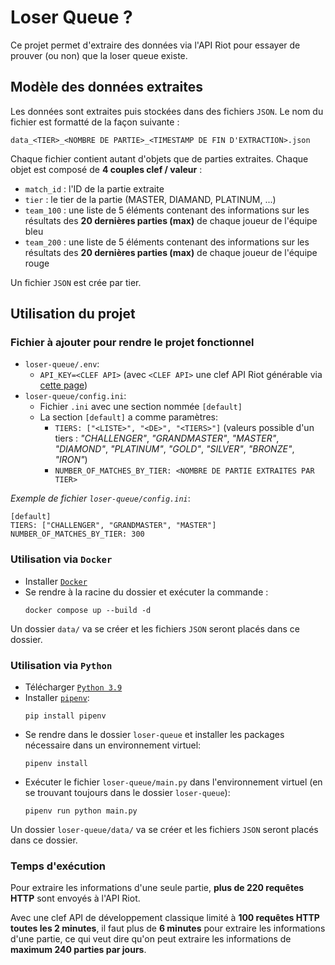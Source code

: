 # Loser Queue ?

Ce projet permet d'extraire des données via l'API Riot pour essayer de prouver (ou non) que la loser queue existe.

## Modèle des données extraites
Les données sont extraites puis stockées dans des fichiers `JSON`. Le nom du fichier est formatté de la façon suivante :
````
data_<TIER>_<NOMBRE DE PARTIE>_<TIMESTAMP DE FIN D'EXTRACTION>.json
````

Chaque fichier contient autant d'objets que de parties extraites. Chaque objet est composé de **4 couples clef / valeur** :
- `match_id` : l'ID de la partie extraite
- `tier` : le tier de la partie (MASTER, DIAMAND, PLATINUM, ...)
- `team_100` : une liste de 5 éléments contenant des informations sur les résultats des **20 dernières parties (max)** de chaque joueur de l'équipe bleu
- `team_200` : une liste de 5 éléments contenant des informations sur les résultats des **20 dernières parties (max)** de chaque joueur de l'équipe rouge

Un fichier `JSON` est crée par tier.

## Utilisation du projet

### Fichier à ajouter pour rendre le projet fonctionnel

- `loser-queue/.env`:
    - `API_KEY=<CLEF API>` (avec `<CLEF API>` une clef API Riot générable via [cette page](https://developer.riotgames.com/))
- `loser-queue/config.ini`:
    - Fichier `.ini` avec une section nommée `[default]`
    - La section `[default]` a comme paramètres:
        - `TIERS: ["<LISTE>", "<DE>", "<TIERS>"]` (valeurs possible d'un tiers : *"CHALLENGER"*, *"GRANDMASTER"*, *"MASTER"*, *"DIAMOND"*, *"PLATINUM"*, *"GOLD"*, *"SILVER"*, *"BRONZE"*, *"IRON"*)
        - `NUMBER_OF_MATCHES_BY_TIER: <NOMBRE DE PARTIE EXTRAITES PAR TIER>`

*Exemple de fichier `loser-queue/config.ini`*:
````
[default]
TIERS: ["CHALLENGER", "GRANDMASTER", "MASTER"]
NUMBER_OF_MATCHES_BY_TIER: 300
````

### Utilisation via `Docker`
- Installer [`Docker`](https://docs.docker.com/engine/install/)
- Se rendre à la racine du dossier et exécuter la commande :
    ````
    docker compose up --build -d
    ````
Un dossier `data/` va se créer et les fichiers `JSON` seront placés dans ce dossier.

### Utilisation via `Python`
- Télécharger [`Python 3.9`](https://www.python.org/downloads/)
- Installer [`pipenv`](https://pypi.org/project/pipenv/):
    ````
    pip install pipenv
    ````
- Se rendre dans le dossier `loser-queue` et installer les packages nécessaire dans un environnement virtuel:
    ````
    pipenv install
    ````
- Exécuter le fichier `loser-queue/main.py` dans l'environnement virtuel (en se trouvant toujours dans le dossier `loser-queue`):
    ````
    pipenv run python main.py
    ````
Un dossier `loser-queue/data/` va se créer et les fichiers `JSON` seront placés dans ce dossier.

### Temps d'exécution
Pour extraire les informations d'une seule partie, **plus de 220 requêtes HTTP** sont envoyés à l'API Riot.

Avec une clef API de développement classique limité à **100 requêtes HTTP toutes les 2 minutes**, il faut plus de **6 minutes** pour extraire les informations d'une partie, ce qui veut dire qu'on peut extraire les informations de **maximum 240 parties par jours**.
